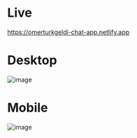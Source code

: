 # Live 
https://omerturkgeldi-chat-app.netlify.app


# Desktop
<!-- ![image](https://user-images.githubusercontent.com/55360597/121788698-10ca4d00-cbd8-11eb-8a1d-8c63cda342c3.png)
![image](https://user-images.githubusercontent.com/55360597/121788722-4111eb80-cbd8-11eb-9fdb-4b1493f789e9.png)
![image](https://user-images.githubusercontent.com/55360597/121788738-56871580-cbd8-11eb-99c9-de5470065a0d.png) -->
![image](https://user-images.githubusercontent.com/55360597/121813689-e29b4a80-cc75-11eb-8ec9-4a2d23746e85.png)


# Mobile
<!-- ![image](https://user-images.githubusercontent.com/55360597/121788822-29873280-cbd9-11eb-8433-7f530678f0d7.png) -->
![image](https://user-images.githubusercontent.com/55360597/121813720-ffd01900-cc75-11eb-8af5-827d8c4c665d.png)

